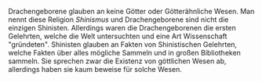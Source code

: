 Drachengeborene glauben an keine Götter oder Götterähnliche Wesen.
Man nennt diese Religion *Shinismus* und Drachengeborene sind nicht die einzigen Shinisten.
Allerdings waren die Drachengeborenen die ersten Gelehrten, welche die Welt untersuchten und eine Art Wissenschaft "gründeten".
Shinisten glauben an Fakten von Shinistischen Gelehrten, welche Fakten über alles mögliche Sammeln und in großen Bibliotheken sammeln. Sie sprechen zwar die Existenz von göttlichen Wesen ab, allerdings haben sie kaum beweise für solche Wesen.
